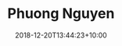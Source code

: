---
title: "Phuong Nguyen"
date: 2018-12-20T13:44:23+10:00
# image: "images/team/nguyen-pham.jpg"
jobtitle: "Accounting, Admin"
# linkedinurl: "https://www.linkedin.com/"
promoted: true
weight: 4
---